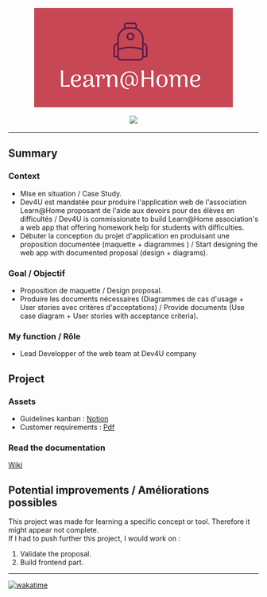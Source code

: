 <p align="center">
  <img src="/img/P10_FullLogo.png" width="400px" alt="Logo image"/>
</p>

<p align="center">
  <img src="https://img.shields.io/badge/Figma-F24E1E?style=flat-square&logo=figma&logoColor=fff" />
</p>

---
## Summary
### Context
- Mise en situation / Case Study.
- Dev4U est mandatée pour produire l'application web de l'association Learn@Home proposant de l'aide aux devoirs pour des élèves en difficultés / Dev4U is commissionate to build Learn@Home association's a web app that offering homework help for students with difficulties.
- Débuter la conception du projet d'application en produisant une proposition documentée (maquette + diagrammes ) / Start designing the web app with documented proposal (design + diagrams). 
### Goal / Objectif
- Proposition de maquette / Design proposal.
- Produire les documents nécessaires (Diagrammes de cas d'usage + User stories avec critères d'acceptations) / Provide documents (Use case diagram + User stories with acceptance criteria).
### My function / Rôle
- Lead Developper of the web team at Dev4U company

## Project
### Assets
- Guidelines kanban : [Notion](https://www.notion.so/openclassrooms/Dev4U-projet-Learn-Home-972828849f7947289c23756d323a6335)
- Customer requirements : [Pdf](https://s3-eu-west-1.amazonaws.com/course.oc-static.com/projects/Front-End+V2/P8+-+Gestion+de+projet/Notes+-+Re%CC%81union+Learn%40Home.pdf)

### Read the documentation
[Wiki](https://github.com/WARDI-Kamal/WARDI-Kamal_10_19012022/wiki)

## Potential improvements / Améliorations possibles
This project was made for learning a specific concept or tool. Therefore it might appear not complete.  
If I had to push further this project, I would work on :
1. Validate the proposal.
2. Build frontend part.

---
[![wakatime](https://wakatime.com/badge/user/e9b04158-0482-414a-b06c-6cc1f928b1c7/project/7b01fad1-e713-4ce4-9b7e-2f6e52ec10c2.svg)](https://wakatime.com/badge/user/e9b04158-0482-414a-b06c-6cc1f928b1c7/project/7b01fad1-e713-4ce4-9b7e-2f6e52ec10c2)
